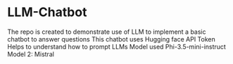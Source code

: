 # LLM-Chatbot
The repo is created to demonstrate use of LLM to implement a basic chatbot to answer questions
This chatbot uses Hugging face API Token
Helps to understand how to prompt LLMs 
Model used Phi-3.5-mini-instruct
Model 2: Mistral 
